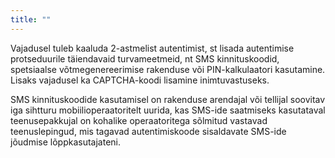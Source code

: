 ```yaml
---
title: ""
---
```

Vajadusel tuleb kaaluda 2-astmelist autentimist, st lisada autentimise
protseduurile täiendavaid turvameetmeid, nt SMS kinnituskoodid, spetsiaalse
võtmegenereerimise rakenduse või PIN-kalkulaatori kasutamine. Lisaks vajadusel
ka CAPTCHA-koodi lisamine inimtuvastuseks.  

SMS kinnituskoodide kasutamisel on rakenduse arendajal või tellijal soovitav iga
sihtturu mobiilioperaatoritelt uurida, kas SMS-ide saatmiseks kasutataval
teenusepakkujal on kohalike operaatoritega sõlmitud vastavad teenuslepingud, mis
tagavad autentimiskoode sisaldavate SMS-ide jõudmise lõppkasutajateni.
